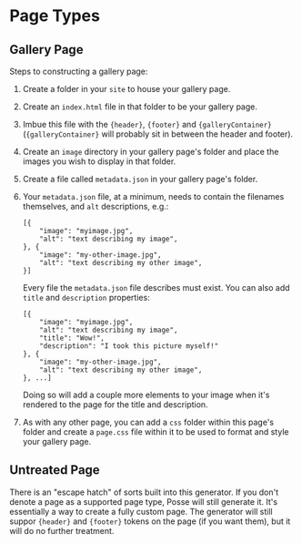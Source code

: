 # Page Types

## Gallery Page

Steps to constructing a gallery page:

1. Create a folder in your `site` to house your gallery page.

1. Create an `index.html` file in that folder to be your gallery page.

1. Imbue this file with the `{header}`, `{footer}` and `{galleryContainer}` (`{galleryContainer}` will probably sit in between the header and footer).

1. Create an `image` directory in your gallery page's folder and place the images you wish to display in that folder.

1. Create a file called `metadata.json` in your gallery page's folder.

1. Your `metadata.json` file, at a minimum, needs to contain the filenames themselves, and `alt` descriptions, e.g.:
    
    ```
    [{
        "image": "myimage.jpg",
        "alt": "text describing my image",
    }, {
        "image": "my-other-image.jpg",
        "alt": "text describing my other image",
    }]
    ```

    Every file the `metadata.json` file describes must exist. You can also add `title` and `description` properties:

    ```
    [{
        "image": "myimage.jpg",
        "alt": "text describing my image",
        "title": "Wow!",
        "description": "I took this picture myself!"
    }, {
        "image": "my-other-image.jpg",
        "alt": "text describing my other image",
    }, ...]
    ```

    Doing so will add a couple more elements to your image when it's rendered to the page for the title and description.

1. As with any other page, you can add a `css` folder within this page's folder and create a `page.css` file within it to be used to format and style your gallery page.

## Untreated Page

There is an "escape hatch" of sorts built into this generator. If you don't denote a page as a supported page type, Posse will still generate it. It's essentially a way to create a fully custom page. The generator will still suppor `{header}` and `{footer}` tokens on the page (if you want them), but it will do no further treatment.